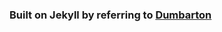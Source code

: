 ### Built on Jekyll by referring to [Dumbarton](https://github.com/tcbutler320/Jekyll-Theme-Dumbarton)
